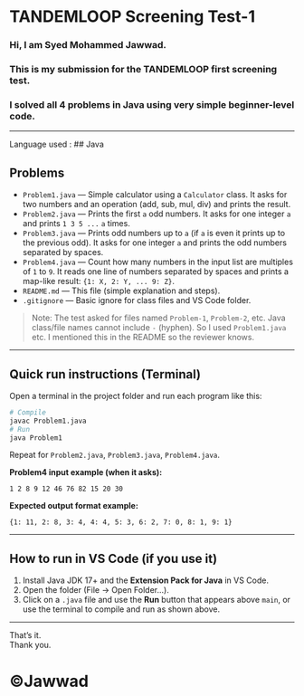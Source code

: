 # TANDEMLOOP Screening Test-1

### Hi, I am **Syed Mohammed Jawwad**.  
### This is my submission for the **TANDEMLOOP first screening test**.  
### I solved all 4 problems in **Java** using very simple beginner-level code.

---
Language used : ## Java

## Problems

- `Problem1.java` — Simple calculator using a `Calculator` class. It asks for two numbers and an operation (add, sub, mul, div) and prints the result.
- `Problem2.java` — Prints the first `a` odd numbers. It asks for one integer `a` and prints `1 3 5 ...` `a` times.
- `Problem3.java` — Prints odd numbers up to `a` (if `a` is even it prints up to the previous odd). It asks for one integer `a` and prints the odd numbers separated by spaces.
- `Problem4.java` — Count how many numbers in the input list are multiples of `1` to `9`. It reads one line of numbers separated by spaces and prints a map-like result: `{1: X, 2: Y, ... 9: Z}`.
- `README.md` — This file (simple explanation and steps).
- `.gitignore` — Basic ignore for class files and VS Code folder.

> Note: The test asked for files named `Problem-1`, `Problem-2`, etc. Java class/file names cannot include `-` (hyphen). So I used `Problem1.java` etc. I mentioned this in the README so the reviewer knows.

---

## Quick run instructions (Terminal)

Open a terminal in the project folder and run each program like this:

```bash
# Compile
javac Problem1.java
# Run
java Problem1
```

Repeat for `Problem2.java`, `Problem3.java`, `Problem4.java`.

**Problem4 input example (when it asks):**

```
1 2 8 9 12 46 76 82 15 20 30
```

**Expected output format example:**

```
{1: 11, 2: 8, 3: 4, 4: 4, 5: 3, 6: 2, 7: 0, 8: 1, 9: 1}
```

---

## How to run in VS Code (if you use it)

1. Install Java JDK 17+ and the **Extension Pack for Java** in VS Code.
2. Open the folder (File → Open Folder...).
3. Click on a `.java` file and use the **Run** button that appears above `main`, or use the terminal to compile and run as shown above.

---

That’s it.  
Thank you.

# ©️Jawwad
